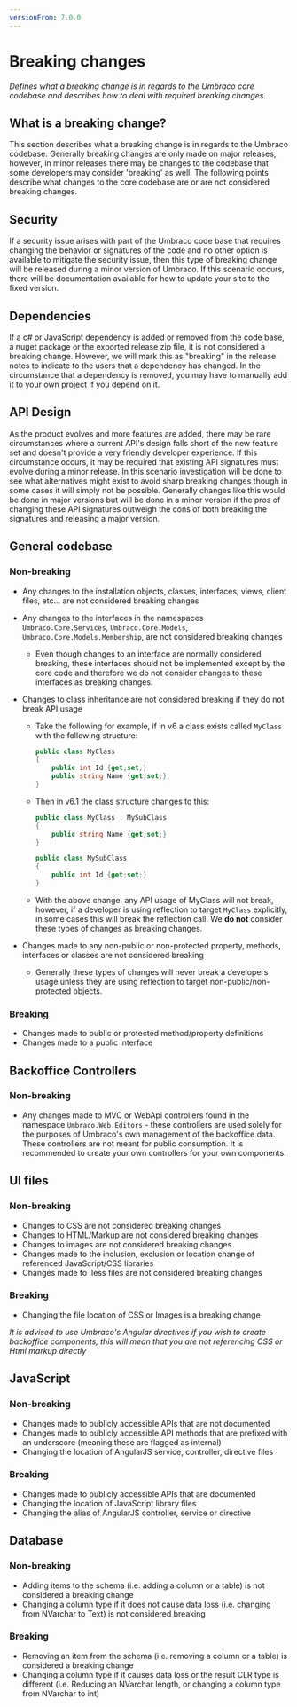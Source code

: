 ```yaml
---
versionFrom: 7.0.0
---
```


# Breaking changes

_Defines what a breaking change is in regards to the Umbraco core codebase and describes how to deal with required breaking changes._

## What is a breaking change?

This section describes what a breaking change is in regards to the Umbraco codebase. Generally breaking changes are only made on major releases, however, in minor releases there may be changes to the codebase that some developers may consider 'breaking' as well. The following points describe what changes to the core codebase are or are not considered breaking changes.

## Security

If a security issue arises with part of the Umbraco code base that requires changing the behavior or signatures of the code and no other option is available to mitigate the security issue, then this type of breaking change will be released during a minor version of Umbraco. If this scenario occurs, there will be documentation available for how to update your site to the fixed version.

## Dependencies

If a c# or JavaScript dependency is added or removed from the code base, a nuget package or the exported release zip file, it is not considered a breaking change. However, we will mark this as "breaking" in the release notes to indicate to the users that a dependency has changed. In the circumstance that a dependency is removed, you may have to manually add it to your own project if you depend on it.

## API Design

As the product evolves and more features are added, there may be rare circumstances where a current API's design falls short of the new feature set and doesn't provide a very friendly developer experience. If this circumstance occurs, it may be required that existing API signatures must evolve during a minor release. In this scenario investigation will be done to see what alternatives might exist to avoid sharp breaking changes though in some cases it will simply not be possible. Generally changes like this would be done in major versions but will be done in a minor version if the pros of changing these API signatures outweigh the cons of both breaking the signatures and releasing a major version.

## General codebase

### Non-breaking

* Any changes to the installation objects, classes, interfaces, views, client files, etc... are not considered breaking changes

* Any changes to the interfaces in the namespaces `Umbraco.Core.Services`, `Umbraco.Core.Models`, `Umbraco.Core.Models.Membership`,  are not considered breaking changes
	* Even though changes to an interface are normally considered breaking, these interfaces should not be implemented except by the core code and therefore we do not consider changes to these interfaces as breaking changes.

* Changes to class inheritance are not considered breaking if they do not break API usage
	* Take the following for example, if in v6 a class exists called `MyClass` with the following structure:
		
		```csharp
		public class MyClass 
		{
			public int Id {get;set;}
			public string Name {get;set;}
		}
		```
		
	* Then in v6.1 the class structure changes to this:

		```csharp
		public class MyClass : MySubClass
		{
			public string Name {get;set;}    			
		}

		public class MySubClass
		{
			public int Id {get;set;}
		}
		```
		
	* With the above change, any API usage of MyClass will not break, however, if a developer is using reflection to target `MyClass` explicitly, in some cases this will break the reflection call. We **do not** consider these types of changes as breaking changes.
* Changes made to any non-public or non-protected property, methods, interfaces or classes are not considered breaking
	* Generally these types of changes will never break a developers usage unless they are using reflection to target non-public/non-protected objects. 

### Breaking

* Changes made to public or protected method/property definitions
* Changes made to a public interface

## Backoffice Controllers

### Non-breaking

* Any changes made to MVC or WebApi controllers found in the namespace `Umbraco.Web.Editors` - these controllers are used solely for the purposes of Umbraco's own management of the backoffice data. These controllers are not meant for public consumption. It is recommended to create your own controllers for your own components.

## UI files

### Non-breaking

* Changes to CSS are not considered breaking changes
* Changes to HTML/Markup are not considered breaking changes
* Changes to images are not considered breaking changes
* Changes made to the inclusion, exclusion or location change of referenced JavaScript/CSS libraries
* Changes made to .less files are not considered breaking changes

### Breaking

* Changing the file location of CSS or Images is a breaking change
 
_It is advised to use Umbraco's Angular directives if you wish to create backoffice components, this will mean that you are not referencing CSS or Html markup directly_

## JavaScript

### Non-breaking

* Changes made to publicly accessible APIs that are not documented
* Changes made to publicly accessible API methods that are prefixed with an underscore (meaning these are flagged as internal)
* Changing the location of AngularJS service, controller, directive files

### Breaking

* Changes made to publicly accessible APIs that are documented
* Changing the location of JavaScript library files
* Changing the alias of AngularJS controller, service or directive
 
## Database

### Non-breaking

* Adding items to the schema (i.e. adding a column or a table) is not considered a breaking change
* Changing a column type if it does not cause data loss (i.e. changing from NVarchar to Text) is not considered breaking

### Breaking

* Removing an item from the schema (i.e. removing a column or a table) is considered a breaking change
* Changing a column type if it causes data loss or the result CLR type is different (i.e. Reducing an NVarchar length, or changing a column type from NVarchar to int)
